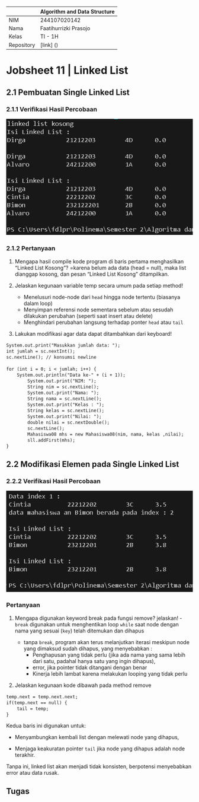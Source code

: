 |            | Algorithm and Data Structure |
| ---------- | ---------------------------- |
| NIM        | 244107020142                 |
| Nama       | Faatihurrizki Prasojo        |
| Kelas      | TI - 1H                      |
| Repository | [link] ()                    |

# Jobsheet 11 | Linked List

## 2.1 Pembuatan Single Linked List

### 2.1.1 Verifikasi Hasil Percobaan 

![img](img/img1.png)

### 2.1.2 Pertanyaan

1. Mengapa hasil compile kode program di baris pertama menghasilkan “Linked List Kosong”?
    =karena belum ada data (head = null), maka list dianggap kosong, dan pesan “Linked List Kosong” ditampilkan.

2. Jelaskan kegunaan variable temp secara umum pada setiap method!
    - Menelusuri node-node dari `head` hingga node tertentu (biasanya dalam loop)
    - Menyimpan referensi node sementara sebelum atau sesudah dilakukan perubahan (seperti saat insert atau delete)
    - Menghindari perubahan langsung terhadap ponter `head` atau `tail`

3.  Lakukan modifikasi agar data dapat ditambahkan dari keyboard!
```
System.out.print("Masukkan jumlah data: ");
int jumlah = sc.nextInt();
sc.nextLine(); // konsumsi newline

for (int i = 0; i < jumlah; i++) {
    System.out.println("Data ke-" + (i + 1));
        System.out.print("NIM: ");
        String nim = sc.nextLine();
        System.out.print("Nama: ");
        String nama = sc.nextLine();
        System.out.print("Kelas : ");
        String kelas = sc.nextLine();
        System.out.print("Nilai: ");
        double nilai = sc.nextDouble();
        sc.nextLine(); 
        Mahasiswa08 mhs = new Mahasiswa08(nim, nama, kelas ,nilai);
        sll.addFirst(mhs);
}
```

## 2.2 Modifikasi Elemen pada Single Linked List

### 2.2.2 Verifikasi Hasil Percobaan

![img](img/img2.png)

### Pertanyaan

1. Mengapa digunakan keyword break pada fungsi remove? jelaskan!
    -`break` digunakan untuk menghentikan loop `while` saat node dengan nama yang sesuai (`key`) telah ditemukan dan dihapus
    - tanpa `break`, program akan terus melanjutkan iterasi meskipun node yang dimaksud sudah dihapus, yang menyebabkan :
        - Penghapusan yang tidak perlu (jika ada nama yang sama lebih dari satu, padahal hanya satu yang ingin dihapus),
        - error, jika pointer tidak ditangani dengan benar
        - Kinerja lebih lambat karena melakukan looping yang tidak perlu

2. Jelaskan kegunaan kode dibawah pada method remove
```
temp.next = temp.next.next;
if(temp.next == null) {
    tail = temp;
}
```

Kedua baris ini digunakan untuk:

- Menyambungkan kembali list dengan melewati node yang dihapus,

- Menjaga keakuratan pointer `tail` jika node yang dihapus adalah node terakhir.

Tanpa ini, linked list akan menjadi tidak konsisten, berpotensi menyebabkan error atau data rusak.

## Tugas
